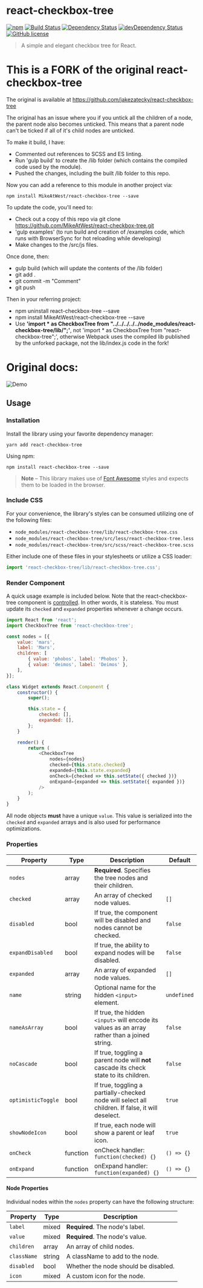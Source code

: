 # react-checkbox-tree

[![npm](https://img.shields.io/npm/v/react-checkbox-tree.svg?style=flat-square)](https://www.npmjs.com/package/react-checkbox-tree)
[![Build Status](https://img.shields.io/travis/jakezatecky/react-checkbox-tree/master.svg?style=flat-square)](https://travis-ci.org/jakezatecky/react-checkbox-tree)
[![Dependency Status](https://img.shields.io/david/jakezatecky/react-checkbox-tree.svg?style=flat-square)](https://david-dm.org/jakezatecky/react-checkbox-tree)
[![devDependency Status](https://david-dm.org/jakezatecky/react-checkbox-tree/dev-status.svg?style=flat-square)](https://david-dm.org/jakezatecky/react-checkbox-tree?type=dev)
[![GitHub license](https://img.shields.io/badge/license-MIT-blue.svg?style=flat-square)](https://raw.githubusercontent.com/jakezatecky/react-checkbox-tree/master/LICENSE.txt)

> A simple and elegant checkbox tree for React.


# This is a FORK of the original react-checkbox-tree

The original is available at https://github.com/jakezatecky/react-checkbox-tree

The original has an issue where you if you untick all the children of a node, the parent node also becomes unticked. This means that a parent node can't be ticked if all of it's child nodes are unticked. 

To make it build, I have:
* Commented out references to SCSS and ES linting.
* Run 'gulp build' to create the /lib folder (which contains the compiled code used by the module).
* Pushed the changes, including the built /lib folder to this repo.

Now you can add a reference to this module in another project via:

```
npm install MikeAtWest/react-checkbox-tree --save
```

To update the code, you'll need to:
* Check out a copy of this repo via git clone https://github.com/MikeAtWest/react-checkbox-tree.git
* 'gulp examples' (to run build and creation of /examples code, which runs with BrowserSync for hot reloading while developing)
* Make changes to the /src/js files.

Once done, then:
* gulp build (which will update the contents of the /lib folder)
* git add .
* git commit -m "Comment"
* git push 

Then in your referring project:
* npm uninstall react-checkbox-tree --save
* npm install MikeAtWest/react-checkbox-tree --save
* Use **'import * as CheckboxTree from "../../../../../node_modules/react-checkbox-tree/lib/";'**, not 'import * as CheckboxTree from "react-checkbox-tree";', otherwise Webpack uses the compiled lib published by the unforked package, not the lib/index.js code in the fork!



# Original docs:

![Demo](demo.gif)

## Usage

### Installation

Install the library using your favorite dependency manager:

``` shell
yarn add react-checkbox-tree
```

Using npm:

```
npm install react-checkbox-tree --save
```

> **Note** &ndash; This library makes use of [Font Awesome](http://fontawesome.io/) styles and expects them to be loaded in the browser.


### Include CSS

For your convenience, the library's styles can be consumed utilizing one of the following files:

* `node_modules/react-checkbox-tree/lib/react-checkbox-tree.css`
* `node_modules/react-checkbox-tree/src/less/react-checkbox-tree.less`
* `node_modules/react-checkbox-tree/src/scss/react-checkbox-tree.scss`

Either include one of these files in your stylesheets or utilize a CSS loader:

``` javascript
import 'react-checkbox-tree/lib/react-checkbox-tree.css';
```


### Render Component

A quick usage example is included below. Note that the react-checkbox-tree component is [controlled](https://facebook.github.io/react/docs/forms.html#controlled-components). In other words, it is stateless. You must update its `checked` and `expanded` properties whenever a change occurs.

``` javascript
import React from 'react';
import CheckboxTree from 'react-checkbox-tree';

const nodes = [{
    value: 'mars',
    label: 'Mars',
    children: [
        { value: 'phobos', label: 'Phobos' },
        { value: 'deimos', label: 'Deimos' },
    ],
}];

class Widget extends React.Component {
    constructor() {
        super();

        this.state = {
            checked: [],
            expanded: [],
        };
    }

    render() {
        return (
            <CheckboxTree
                nodes={nodes}
                checked={this.state.checked}
                expanded={this.state.expanded}
                onCheck={checked => this.setState({ checked })}
                onExpand={expanded => this.setState({ expanded })}
            />
        );
    }
}
```

All node objects **must** have a unique `value`. This value is serialized into the `checked` and `expanded` arrays and is also used for performance optimizations.

### Properties

| Property           | Type     | Description                                                                                      | Default     |
| ------------------ | -------- | ------------------------------------------------------------------------------------------------ | ----------- |
| `nodes`            | array    | **Required**. Specifies the tree nodes and their children.                                       |             |
| `checked`          | array    | An array of checked node values.                                                                 | `[]`        |
| `disabled`         | bool     | If true, the component will be disabled and nodes cannot be checked.                             | `false`     |
| `expandDisabled`   | bool     | If true, the ability to expand nodes will be disabled.                                           | `false`     |
| `expanded`         | array    | An array of expanded node values.                                                                | `[]`        |
| `name`             | string   | Optional name for the hidden `<input>` element.                                                  | `undefined` |
| `nameAsArray`      | bool     | If true, the hidden `<input>` will encode its values as an array rather than a joined string.    | `false`     |
| `noCascade`        | bool     | If true, toggling a parent node will **not** cascade its check state to its children.            | `false`     |
| `optimisticToggle` | bool     | If true, toggling a partially-checked node will select all children. If false, it will deselect. | `true`      |
| `showNodeIcon`     | bool     | If true, each node will show a parent or leaf icon.                                              | `true`      |
| `onCheck`          | function | onCheck handler: `function(checked) {}`                                                          | `() => {}`  |
| `onExpand`         | function | onExpand handler: `function(expanded) {}`                                                        | `() => {}`  |

#### Node Properties

Individual nodes within the `nodes` property can have the following structure:

| Property    | Type   | Description                          |
| ----------- | ------ | ------------------------------------ |
| `label`     | mixed  | **Required**. The node's label.      |
| `value`     | mixed  | **Required**. The node's value.      |
| `children`  | array  | An array of child nodes.             |
| `className` | string | A className to add to the node.      |
| `disabled`  | bool   | Whether the node should be disabled. |
| `icon`      | mixed  | A custom icon for the node.          |
